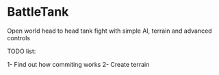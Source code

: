 # BattleTank
Open world head to head tank fight with simple AI, terrain and advanced controls


TODO list:

1- Find out how commiting works
2- Create terrain
